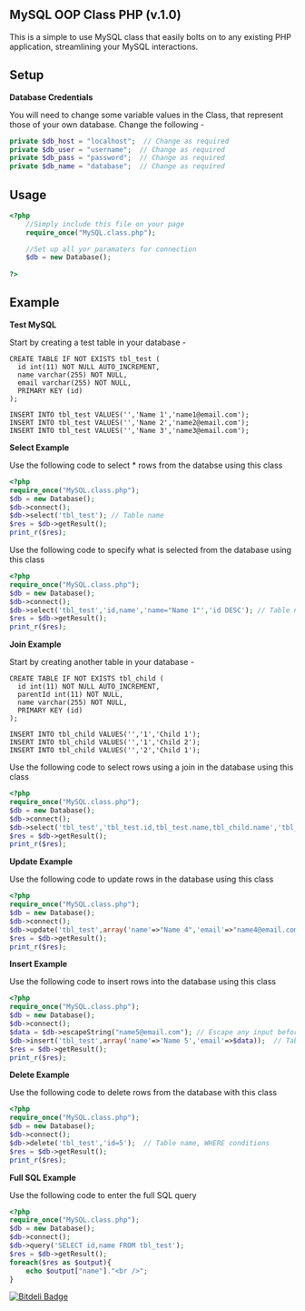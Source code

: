 MySQL OOP Class PHP (v.1.0)
------------

This is a simple to use MySQL class that easily bolts on to any existing PHP application, streamlining your MySQL interactions.

Setup
-----

**Database Credentials**

You will need to change some variable values in the Class, that represent those of your own database. Change the following -

```php
private $db_host = "localhost";  // Change as required
private $db_user = "username";  // Change as required
private $db_pass = "password";  // Change as required
private $db_name = "database";	// Change as required
```

Usage
-----

```php
<?php
	//Simply include this file on your page
	require_once("MySQL.class.php");

	//Set up all yor paramaters for connection
	$db = new Database();
  
?>
```

Example
-------

**Test MySQL**

Start by creating a test table in your database -

```mysql
CREATE TABLE IF NOT EXISTS tbl_test (
  id int(11) NOT NULL AUTO_INCREMENT,
  name varchar(255) NOT NULL,
  email varchar(255) NOT NULL,
  PRIMARY KEY (id)
);

INSERT INTO tbl_test VALUES('','Name 1','name1@email.com');
INSERT INTO tbl_test VALUES('','Name 2','name2@email.com');
INSERT INTO tbl_test VALUES('','Name 3','name3@email.com');
```


**Select Example**

Use the following code to select * rows from the databse using this class

```php
<?php
require_once("MySQL.class.php");
$db = new Database();
$db->connect();
$db->select('tbl_test'); // Table name
$res = $db->getResult();
print_r($res);
```

Use the following code to specify what is selected from the database using this class

```php
<?php
require_once("MySQL.class.php");
$db = new Database();
$db->connect();
$db->select('tbl_test','id,name','name="Name 1"','id DESC'); // Table name, Column Names, WHERE conditions, ORDER BY conditions
$res = $db->getResult();
print_r($res);
```

**Join Example**

Start by creating another table in your database -

```mysql
CREATE TABLE IF NOT EXISTS tbl_child (
  id int(11) NOT NULL AUTO_INCREMENT,
  parentId int(11) NOT NULL,
  name varchar(255) NOT NULL,
  PRIMARY KEY (id)
);

INSERT INTO tbl_child VALUES('','1','Child 1');
INSERT INTO tbl_child VALUES('','1','Child 2');
INSERT INTO tbl_child VALUES('','2','Child 1');
```

Use the following code to select rows using a join in the database using this class

```php
<?php
require_once("MySQL.class.php");
$db = new Database();
$db->connect();
$db->select('tbl_test','tbl_test.id,tbl_test.name,tbl_child.name','tbl_child ON tbl_test.id = parentId','tbl_test.name="Name 1"','id DESC'); // Table name, Column Names, JOIN, WHERE conditions, ORDER BY conditions
$res = $db->getResult();
print_r($res);
```

**Update Example**

Use the following code to update rows in the database using this class

```php
<?php
require_once("MySQL.class.php");
$db = new Database();
$db->connect();
$db->update('tbl_test',array('name'=>"Name 4",'email'=>"name4@email.com"),'id="1" AND name="Name 1"'); // Table name, column names and values, WHERE conditions
$res = $db->getResult();
print_r($res);
```

**Insert Example**

Use the following code to insert rows into the database using this class

```php
<?php
require_once("MySQL.class.php");
$db = new Database();
$db->connect();
$data = $db->escapeString("name5@email.com"); // Escape any input before insert
$db->insert('tbl_test',array('name'=>'Name 5','email'=>$data));  // Table name, column names and respective values
$res = $db->getResult();  
print_r($res);
```

**Delete Example**

Use the following code to delete rows from the database with this class

```php
<?php
require_once("MySQL.class.php");
$db = new Database();
$db->connect();
$db->delete('tbl_test','id=5');  // Table name, WHERE conditions
$res = $db->getResult();  
print_r($res);
```

**Full SQL Example**

Use the following code to enter the full SQL query

```php
<?php
require_once("MySQL.class.php");
$db = new Database();
$db->connect();
$db->query('SELECT id,name FROM tbl_test');
$res = $db->getResult();
foreach($res as $output){
	echo $output["name"]."<br />";
}
```

[![Bitdeli Badge](https://d2weczhvl823v0.cloudfront.net/meownosaurus/mysql-crud-oop-class-php/trend.png)](https://bitdeli.com/free "Bitdeli Badge")


